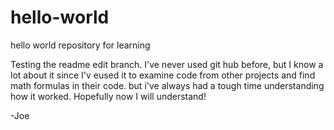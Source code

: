 # hello-world
hello world repository for learning

Testing the readme edit branch. I've never used git hub before, but I know a lot about it since I'v eused it to examine code from other projects and find math formulas in their code. but i've always had a tough time understanding how it worked. Hopefully now I will understand!

-Joe
